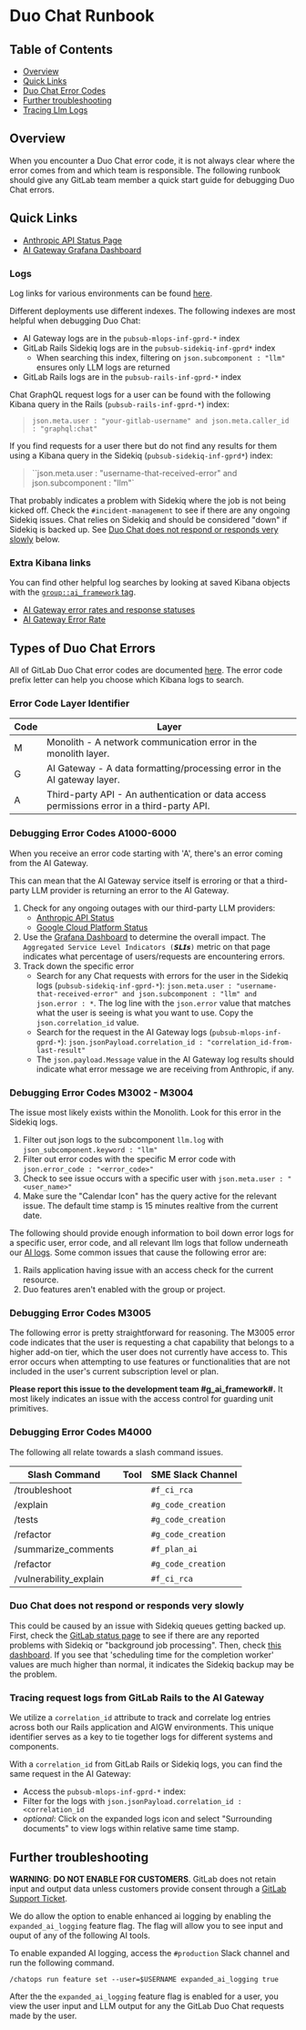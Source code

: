# Duo Chat Runbook

## Table of Contents

- [Overview](#overview)
- [Quick Links](#quick-links)
- [Duo Chat Error Codes](#types-of-duo-chat-errors)
- [Further troubleshooting](#further-troubleshooting)
- [Tracing Llm Logs](#tracing-request-logs-from-gitlab-rails-to-the-ai-gateway)

## Overview

When you encounter a Duo Chat error code, it is not always clear where the error comes from and which team is responsible. The following runbook should give any GitLab team member a quick start guide for debugging Duo Chat errors.

## Quick Links

- [Anthropic API Status Page](https://status.anthropic.com/)
- [AI Gateway Grafana Dashboard](https://dashboards.gitlab.net/d/ai-gateway-main/ai-gateway3a-overview?orgId=1)

### Logs

Log links for various environments can be found [here](../logging#quick-start).

Different deployments use different indexes. The following indexes are most helpful when debugging Duo Chat:

- AI Gateway logs are in the `pubsub-mlops-inf-gprd-*` index
- GitLab Rails Sidekiq logs are in the `pubsub-sidekiq-inf-gprd*` index
  - When searching this index, filtering on `json.subcomponent : "llm"` ensures only LLM logs are returned
- GitLab Rails logs are in the `pubsub-rails-inf-gprd-*` index

Chat GraphQL request logs for a user can be found with the following Kibana query in the Rails (`pubsub-rails-inf-gprd-*`) index:

> `json.meta.user : "your-gitlab-username" and json.meta.caller_id : "graphql:chat"`

If you find requests for a user there but do not find any results for them using a Kibana query in the Sidekiq (`pubsub-sidekiq-inf-gprd*`) index:

> ``json.meta.user : "username-that-received-error" and json.subcomponent : "llm"`

That probably indicates a problem with Sidekiq where the job is not being kicked off. Check the `#incident-management` to see if there are any ongoing Sidekiq issues. Chat relies on Sidekiq and should be considered "down" if Sidekiq is backed up. See [Duo Chat does not respond or responds very slowly](#duo-chat-does-not-respond-or-responds-very-slowly) below.


### Extra Kibana links

You can find other helpful log searches by looking at saved Kibana objects with the [`group::ai_framework` tag](https://log.gprd.gitlab.net/app/management/kibana/objects).

- [AI Gateway error rates and response statuses](https://log.gprd.gitlab.net/app/dashboards#/view/5f334d60-cfd7-11ee-bc6b-0b206b291ea1?_g=h@2294574)
- [AI Gateway Error Rate](https://log.gprd.gitlab.net/app/dashboards#/view/52e09bf4-a739-4686-9bb3-2f6bf1d69cab?_g=h@2294574)

## Types of Duo Chat Errors

All of GitLab Duo Chat error codes are documented [here](https://gitlab.com/gitlab-org/gitlab/-/blob/master/doc/user/gitlab_duo_chat/troubleshooting.md#the-gitlab-duo-chat-button-is-not-displayed). The error code prefix letter can help you choose which Kibana logs to search.

### Error Code Layer Identifier

| Code | Layer           |
|------|-----------------|
| M    | Monolith - A network communication error in the monolith layer.     |
| G    | AI Gateway - A data formatting/processing error in the AI gateway layer.     |
| A    | Third-party API - An authentication or data access permissions error in a third-party API.|

### Debugging Error Codes A1000-6000

When you receive an error code starting with 'A', there's an error coming from the AI Gateway.

This can mean that the AI Gateway service itself is erroring or that a third-party LLM provider is returning an error to the AI Gateway.

1. Check for any ongoing outages with our third-party LLM providers:
   - [Anthropic API Status](https://status.anthropic.com/)
   - [Google Cloud Platform Status](https://status.cloud.google.com/)
1. Use the [Grafana Dashboard](https://dashboards.gitlab.net/d/ai-gateway-main/ai-gateway3a-overview?orgId=1) to determine the overall impact. The `Aggregated Service Level Indicators (𝙎𝙇𝙄𝙨)` metric on that page indicates what percentage of users/requests are encountering errors.
1. Track down the specific error
   - Search for any Chat requests with errors for the user in the Sidekiq logs (`pubsub-sidekiq-inf-gprd-*`): `json.meta.user : "username-that-received-error" and json.subcomponent : "llm" and json.error : *`. The log line with the `json.error` value that matches what the user is seeing is what you want to use. Copy the `json.correlation_id` value.
   - Search for the request in the AI Gateway logs (`pubsub-mlops-inf-gprd-*`): `json.jsonPayload.correlation_id : "correlation_id-from-last-result"`
   - The `json.payload.Message` value in the AI Gateway log results should indicate what error message we are receiving from Anthropic, if any.

### Debugging Error Codes M3002 - M3004

The issue most likely exists within the Monolith. Look for this error in the Sidekiq logs.

1. Filter out json logs to the subcomponent `llm.log` with `json_subcomponent.keyword : "llm"`
2. Filter out error codes with the specific M error code with `json.error_code : "<error_code>" `
3. Check to see issue occurs with a specific user with `json.meta.user : "<user_name>" `
4. Make sure the "Calendar Icon" has the query active for the relevant issue. The default time stamp is 15 minutes realtive from the current date.

The following should provide enough information to boil down error logs for a specific user, error code, and all relevant llm logs that follow underneath our [AI logs](https://docs.gitlab.com/ee/administration/logs/#llmlog). Some common issues that cause the following error are:

1. Rails application having issue with an access check for the current resource.
2. Duo features aren't enabled with the group or project.

### Debugging Error Codes M3005

The following error is pretty straightforward for reasoning. The M3005 error code indicates that the user is requesting a chat capability that belongs to a higher add-on tier, which the user does not currently have access to. This error occurs when attempting to use features or functionalities that are not included in the user's current subscription level or plan.

**Please report this issue to the development team #g_ai_framework#.** It most likely indicates an issue with the access control for guarding unit primitives.

### Debugging Error Codes M4000

The following all relate towards a slash command issues.

| Slash Command | Tool | SME Slack Channel |
|---------------|------|------------|
| /troubleshoot              |      | `#f_ci_rca`        |
| /explain            |      | `#g_code_creation`           |
| /tests             |      | `#g_code_creation`           |
| /refactor | |`#g_code_creation` |
| /summarize_comments             |      |  `#f_plan_ai`          |
| /refactor            |      |  `#g_code_creation`          |
| /vulnerability_explain            |      | `#f_ci_rca`           |

### Duo Chat does not respond or responds very slowly
This could be caused by an issue with Sidekiq queues getting backed up.
First, check the [GitLab status page](https://status.gitlab.com/) to see if there are any reported problems with Sidekiq or "background job processing".
Then, check [this dashboard](https://log.gprd.gitlab.net/app/dashboards#/view/3684dc90-73f6-11ee-ac5b-8f88ebd04638). If you see that 'scheduling time for the completion worker' values are much higher than normal, it indicates the Sidekiq backup may be the problem.


### Tracing request logs from GitLab Rails to the AI Gateway

We utilize a `correlation_id` attribute to track and correlate log entries across both our Rails application and AIGW environments. This unique identifier serves as a key to tie together logs for different systems and components.

With a `correlation_id` from GitLab Rails or Sidekiq logs, you can find the same request in the AI Gateway:

- Access the `pubsub-mlops-inf-gprd-*` index:
- Filter for the logs with `json.jsonPayload.correlation_id : <correlation_id`
- _optional_: Click on the expanded logs icon and select "Surrounding documents" to view logs within relative same time stamp.

## Further troubleshooting

**WARNING**: **DO NOT ENABLE FOR CUSTOMERS**.
GitLab does not retain input and output data unless customers provide consent through a [GitLab Support Ticket](https://docs.gitlab.com/ee/user/gitlab_duo/data_usage.html#:~:text=GitLab%20does%20not%20retain%20input%20and%20output%20data%20unless%20customers%20provide%20consent%20through%20a%20GitLab%20Support%20Ticket.).

We do allow the option to enable enhanced ai logging by enabling the `expanded_ai_logging` feature flag. The flag will allow you to see input and ouput of any of the following AI tools.

To enable expanded AI logging, access the `#production` Slack channel and run the following command.

```
/chatops run feature set --user=$USERNAME expanded_ai_logging true
```

After the the `expanded_ai_logging` feature flag is enabled for a user, you view the user input and LLM output for any the GitLab Duo Chat requests made by the user.
